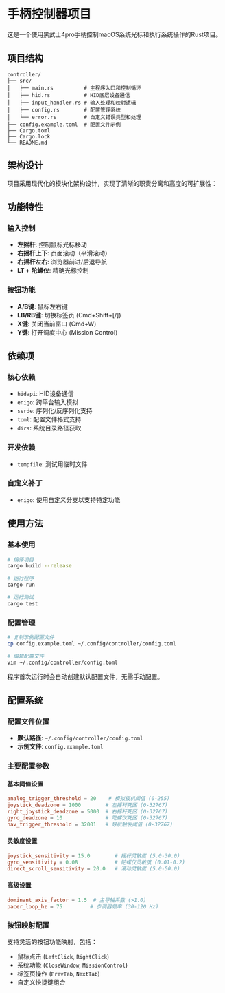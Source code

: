 # 手柄控制器项目

这是一个使用黑武士4pro手柄控制macOS系统光标和执行系统操作的Rust项目。

## 项目结构

```
controller/
├── src/
│   ├── main.rs          # 主程序入口和控制循环
│   ├── hid.rs           # HID底层设备通信
│   ├── input_handler.rs # 输入处理和映射逻辑
│   ├── config.rs        # 配置管理系统
│   └── error.rs         # 自定义错误类型和处理
├── config.example.toml  # 配置文件示例
├── Cargo.toml
├── Cargo.lock
└── README.md
```

## 架构设计

项目采用现代化的模块化架构设计，实现了清晰的职责分离和高度的可扩展性：

## 功能特性

### 输入控制
- **左摇杆**: 控制鼠标光标移动
- **右摇杆上下**: 页面滚动（平滑滚动）
- **右摇杆左右**: 浏览器前进/后退导航
- **LT + 陀螺仪**: 精确光标控制

### 按钮功能
- **A/B键**: 鼠标左右键
- **LB/RB键**: 切换标签页 (Cmd+Shift+[/])
- **X键**: 关闭当前窗口 (Cmd+W)
- **Y键**: 打开调度中心 (Mission Control)

## 依赖项

### 核心依赖
- `hidapi`: HID设备通信
- `enigo`: 跨平台输入模拟
- `serde`: 序列化/反序列化支持
- `toml`: 配置文件格式支持
- `dirs`: 系统目录路径获取

### 开发依赖
- `tempfile`: 测试用临时文件

### 自定义补丁
- `enigo`: 使用自定义分支以支持特定功能

## 使用方法

### 基本使用
```bash
# 编译项目
cargo build --release

# 运行程序
cargo run

# 运行测试
cargo test
```

### 配置管理
```bash
# 复制示例配置文件
cp config.example.toml ~/.config/controller/config.toml

# 编辑配置文件
vim ~/.config/controller/config.toml
```

程序首次运行时会自动创建默认配置文件，无需手动配置。

## 配置系统

### 配置文件位置
- **默认路径**: `~/.config/controller/config.toml`
- **示例文件**: `config.example.toml`

### 主要配置参数

#### 基本阈值设置
```toml
analog_trigger_threshold = 20    # 模拟扳机阈值 (0-255)
joystick_deadzone = 1000        # 左摇杆死区 (0-32767)
right_joystick_deadzone = 5000  # 右摇杆死区 (0-32767)
gyro_deadzone = 10              # 陀螺仪死区 (0-32767)
nav_trigger_threshold = 32001   # 导航触发阈值 (0-32767)
```

#### 灵敏度设置
```toml
joystick_sensitivity = 15.0        # 摇杆灵敏度 (5.0-30.0)
gyro_sensitivity = 0.08            # 陀螺仪灵敏度 (0.01-0.2)
direct_scroll_sensitivity = 20.0   # 滚动灵敏度 (5.0-50.0)
```

#### 高级设置
```toml
dominant_axis_factor = 1.5  # 主导轴系数 (>1.0)
pacer_loop_hz = 75         # 步调器频率 (30-120 Hz)
```

### 按钮映射配置
支持灵活的按钮功能映射，包括：
- 鼠标点击 (`LeftClick`, `RightClick`)
- 系统功能 (`CloseWindow`, `MissionControl`)
- 标签页操作 (`PrevTab`, `NextTab`)
- 自定义快捷键组合
